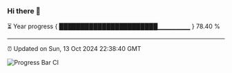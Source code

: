 ### Hi there 👋

⏳ Year progress { ███████████████████████▁▁▁▁▁▁▁ } 78.40 %

---

⏰ Updated on Sun, 13 Oct 2024 22:38:40 GMT

![Progress Bar CI](https://github.com/IshwaranRudhara/GIT-ACTION/workflows/Progress%20Bar%20CI/badge.svg)
